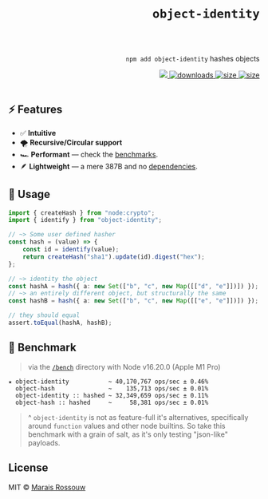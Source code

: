 <div align="right">

# `object-identity`

<br />
<br />

`npm add object-identity` hashes objects

<span>
<a href="https://github.com/maraisr/object-identity/actions/workflows/ci.yml">
	<img src="https://github.com/maraisr/object-identity/actions/workflows/ci.yml/badge.svg"/>
</a>
<a href="https://npm-stat.com/charts.html?package=object-identity">
	<img src="https://badgen.net/npm/dw/object-identity?labelColor=black&color=black&cache=600" alt="downloads"/>
</a>
<a href="https://packagephobia.com/result?p=object-identity">
	<img src="https://badgen.net/packagephobia/install/object-identity?labelColor=black&color=black" alt="size"/>
</a>
<a href="https://bundlephobia.com/result?p=object-identity">
	<img src="https://badgen.net/bundlephobia/minzip/object-identity?labelColor=black&color=black" alt="size"/>
</a>
</span>

<br />
<br />
</div>

## ⚡ Features

-   ✅ **Intuitive**
-   🌪 **Recursive/Circular support**
-   🏎 **Performant** — check the [benchmarks](#-benchmark).
-   🪶 **Lightweight** — a mere 387B and no [dependencies](https://npm.anvaka.com/#/view/2d/object-identity/).

## 🚀 Usage

```ts
import { createHash } from "node:crypto";
import { identify } from "object-identity";

// ~> Some user defined hasher
const hash = (value) => {
	const id = identify(value);
	return createHash("sha1").update(id).digest("hex");
};

// ~> identity the object
const hashA = hash({ a: new Set(["b", "c", new Map([["d", "e"]])]) });
// ~> an entirely different object, but structurally the same
const hashB = hash({ a: new Set(["b", "c", new Map([["e", "e"]])]) });

// they should equal
assert.toEqual(hashA, hashB);
```

## 💨 Benchmark

> via the [`/bench`](/bench) directory with Node v16.20.0 (Apple M1 Pro)

```
★ object-identity           ~ 40,170,767 ops/sec ± 0.46%
  object-hash               ~    135,713 ops/sec ± 0.01%
  object-identity :: hashed ~ 32,349,659 ops/sec ± 0.11%
  object-hash :: hashed     ~     58,381 ops/sec ± 0.01%
```

> ^ `object-identity` is not as feature-full it's alternatives, specifically around `function` values and other node
> builtins. So take this benchmark with a grain of salt, as it's only testing "json-like" payloads.

## License

MIT © [Marais Rossouw](https://marais.io)
